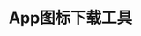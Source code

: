 ---
title: "App图标下载工具"
description: "下载App Store中各种应用的图标"
tags: ["图标", "设计资源", "App Store"]
url: "https://icon.3earth.space"
--- 